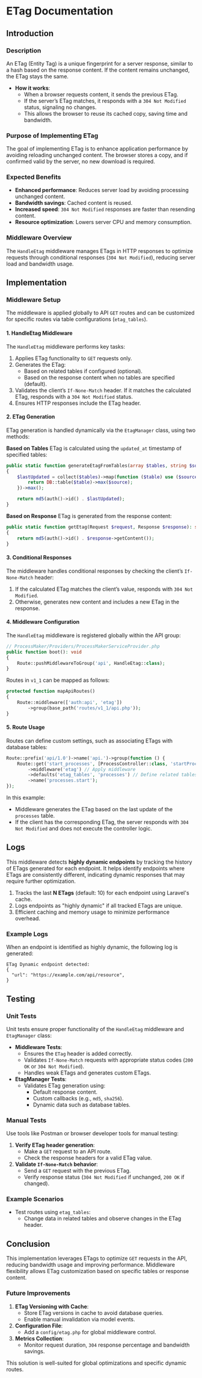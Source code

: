 # ETag Documentation

## Introduction

### Description
An ETag (Entity Tag) is a unique fingerprint for a server response, similar to a hash based on the response content. If the content remains unchanged, the ETag stays the same.

- **How it works**:
  - When a browser requests content, it sends the previous ETag.
  - If the server’s ETag matches, it responds with a `304 Not Modified` status, signaling no changes.
  - This allows the browser to reuse its cached copy, saving time and bandwidth.

### Purpose of Implementing ETag
The goal of implementing ETag is to enhance application performance by avoiding reloading unchanged content. The browser stores a copy, and if confirmed valid by the server, no new download is required.

### Expected Benefits
- **Enhanced performance**: Reduces server load by avoiding processing unchanged content.
- **Bandwidth savings**: Cached content is reused.
- **Increased speed**: `304 Not Modified` responses are faster than resending content.
- **Resource optimization**: Lowers server CPU and memory consumption.

### Middleware Overview
The `HandleEtag` middleware manages ETags in HTTP responses to optimize requests through conditional responses (`304 Not Modified`), reducing server load and bandwidth usage.

## Implementation

### Middleware Setup
The middleware is applied globally to API `GET` routes and can be customized for specific routes via table configurations (`etag_tables`).

#### 1. HandleEtag Middleware
The `HandleEtag` middleware performs key tasks:
1. Applies ETag functionality to `GET` requests only.
2. Generates the ETag:
   - Based on related tables if configured (optional).
   - Based on the response content when no tables are specified (default).
3. Validates the client’s `If-None-Match` header. If it matches the calculated ETag, responds with a `304 Not Modified` status.
4. Ensures HTTP responses include the ETag header.

#### 2. ETag Generation
ETag generation is handled dynamically via the `EtagManager` class, using two methods:

**Based on Tables**
ETag is calculated using the `updated_at` timestamp of specified tables:
```php
public static function generateEtagFromTables(array $tables, string $source = 'updated_at'): string
{
    $lastUpdated = collect($tables)->map(function ($table) use ($source) {
        return DB::table($table)->max($source);
    })->max();

    return md5(auth()->id() . $lastUpdated);
}
```

**Based on Response**
ETag is generated from the response content:
```php
public static function getEtag(Request $request, Response $response): string
{
    return md5(auth()->id() . $response->getContent());
}
```

#### 3. Conditional Responses
The middleware handles conditional responses by checking the client’s `If-None-Match` header:
1. If the calculated ETag matches the client’s value, responds with `304 Not Modified`.
2. Otherwise, generates new content and includes a new ETag in the response.

#### 4. Middleware Configuration
The `HandleEtag` middleware is registered globally within the API group:
```php
// ProcessMaker/Providers/ProcessMakerServiceProvider.php
public function boot(): void
{
    Route::pushMiddlewareToGroup('api', HandleEtag::class);
}
```

Routes in `v1_1` can be mapped as follows:
```php
protected function mapApiRoutes()
{
    Route::middleware(['auth:api', 'etag'])
        ->group(base_path('routes/v1_1/api.php'));
}
```

#### 5. Route Usage
Routes can define custom settings, such as associating ETags with database tables:
```php
Route::prefix('api/1.0')->name('api.')->group(function () {
    Route::get('start_processes', [ProcessController::class, 'startProcesses'])
        ->middleware('etag') // Apply middleware
        ->defaults('etag_tables', 'processes') // Define related tables
        ->name('processes.start');
});
```

In this example:
- Middleware generates the ETag based on the last update of the `processes` table.
- If the client has the corresponding ETag, the server responds with `304 Not Modified` and does not execute the controller logic.

## Logs

This middleware detects **highly dynamic endpoints** by tracking the history of ETags generated for each endpoint. It helps identify endpoints where ETags are consistently different, indicating dynamic responses that may require further optimization.

1. Tracks the last **N ETags** (default: 10) for each endpoint using Laravel's cache.
2. Logs endpoints as "highly dynamic" if all tracked ETags are unique.
3. Efficient caching and memory usage to minimize performance overhead.

### Example Logs

When an endpoint is identified as highly dynamic, the following log is generated:

```
ETag Dynamic endpoint detected:
{
  "url": "https://example.com/api/resource",
}
```

## Testing

### Unit Tests
Unit tests ensure proper functionality of the `HandleEtag` middleware and `EtagManager` class:
- **Middleware Tests**:
  - Ensures the `ETag` header is added correctly.
  - Validates `If-None-Match` requests with appropriate status codes (`200 OK` or `304 Not Modified`).
  - Handles weak ETags and generates custom ETags.
- **EtagManager Tests**:
  - Validates ETag generation using:
    - Default response content.
    - Custom callbacks (e.g., `md5`, `sha256`).
    - Dynamic data such as database tables.

### Manual Tests
Use tools like Postman or browser developer tools for manual testing:
1. **Verify ETag header generation**:
   - Make a `GET` request to an API route.
   - Check the response headers for a valid ETag value.
2. **Validate `If-None-Match` behavior**:
   - Send a `GET` request with the previous ETag.
   - Verify response status (`304 Not Modified` if unchanged, `200 OK` if changed).

### Example Scenarios
- Test routes using `etag_tables`:
  - Change data in related tables and observe changes in the ETag header.

## Conclusion

This implementation leverages ETags to optimize `GET` requests in the API, reducing bandwidth usage and improving performance. Middleware flexibility allows ETag customization based on specific tables or response content.

### Future Improvements
1. **ETag Versioning with Cache**:
   - Store ETag versions in cache to avoid database queries.
   - Enable manual invalidation via model events.
2. **Configuration File**:
   - Add a `config/etag.php` for global middleware control.
3. **Metrics Collection**:
   - Monitor request duration, `304` response percentage and bandwidth savings.

This solution is well-suited for global optimizations and specific dynamic routes.
